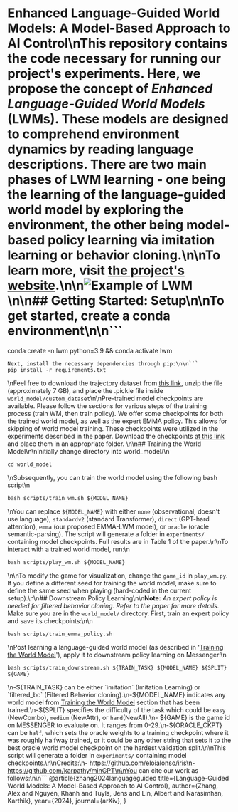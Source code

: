 # Enhanced Language-Guided World Models: A Model-Based Approach to AI Control\nThis repository contains the code necessary for running our project's experiments. Here, we propose the concept of *Enhanced Language-Guided World Models* (LWMs). These models are designed to comprehend environment dynamics by reading language descriptions. There are two main phases of LWM learning - one being the learning of the language-guided world model by exploring the environment, the other being model-based policy learning via imitation learning or behavior cloning.\n\nTo learn more, visit [the project's website](https://language-guided-world-model.github.io/).\n\n![Example of LWM](teaser.gif)\n\n## Getting Started: Setup\n\nTo get started, create a conda environment\n\n```
conda create -n lwm python=3.9 && conda activate lwm
```
Next, install the necessary dependencies through pip:\n\n```
pip install -r requirements.txt
```
\nFeel free to download the trajectory dataset from [this link](https://drive.google.com/file/d/1vUwP4EzBMrmDZWhmnXFie2woWbGzjKUq/view?usp=sharing), unzip the file (approximately 7 GB), and place the .pickle file inside `world_model/custom_dataset`\n\nPre-trained model checkpoints are available. Please follow the sections for various steps of the training process (train WM, then train policy). We offer some checkpoints for both the trained world model, as well as the expert EMMA policy. This allows for skipping of world model training. These checkpoints were utilized in the experiments described in the paper. Download the checkpoints [at this link](https://drive.google.com/file/d/1YiQyjeInXqztyffAbZ-8SDsnS2II8HUh/view?usp=sharing) and place them in an appropriate folder. \n\n## Training the World Model\n\nInitially change directory into world_model/\n
```
cd world_model
```
\nSubsequently, you can train the world model using the following bash script\n
```
bash scripts/train_wm.sh ${MODEL_NAME}
```
\nYou can replace `${MODEL_NAME}` with either `none` (observational, doesn't use language), `standardv2` (standard Transformer), `direct` (GPT-hard attention), `emma` (our proposed EMMA-LWM model), or `oracle` (oracle semantic-parsing). The script will generate a folder in `experiments/` containing model checkpoints. Full results are in Table 1 of the paper.\n\nTo interact with a trained world model, run:\n
```
bash scripts/play_wm.sh ${MODEL_NAME}
```
\n\nTo modify the game for visualization, change the `game_id` in `play_wm.py`. If you define a different seed for training the world model, make sure to define the same seed when playing (hard-coded in the current setup).\n\n## Downstream Policy Learning\n\n**Note:** *An expert policy is needed for filtered behavior cloning. Refer to the paper for more details.* Make sure you are in the `world_model/` directory. First, train an expert policy and save its checkpoints:\n\n
```
bash scripts/train_emma_policy.sh
```
\nPost learning a language-guided world model (as described in '[Training the World Model](#training-the-world-model)'), apply it to downstream policy learning on Messenger:\n

```
bash scripts/train_downstream.sh ${TRAIN_TASK} ${MODEL_NAME} ${SPLIT} ${GAME}
```
\n-${TRAIN_TASK} can be either `imitation` (Imitation Learning) or `filtered_bc` (Filtered Behavior cloning).\n-${MODEL_NAME} indicates any world model from [Training the World Model](#training-the-world-model) section that has been trained.\n-${SPLIT} specifies the difficulty of the task which could be `easy` (NewCombo), `medium` (NewAttr), or `hard`(NewAll).\n- ${GAME} is the game id on MESSENGER to evaluate on. It ranges from 0-29.\n-${ORACLE_CKPT} can be `half`, which sets the oracle weights to a training checkpoint where it was roughly halfway trained, or it could be any other string that sets it to the best oracle world model checkpoint on the hardest validation split.\n\nThis script will generate a folder in `experiments/` containing model checkpoints.\n\nCredits:\n- https://github.com/eloialonso/iris\n- https://github.com/karpathy/minGPT\n\nYou can cite our work as follows:\n\n```
@article{zhang2024languageguided
  title={Language-Guided World Models: A Model-Based Approach to AI Control},
  author={Zhang, Alex and Nguyen, Khanh and Tuyls, Jens and Lin, Albert and Narasimhan, Karthik},
  year={2024},
  journal={arXiv},
}
```